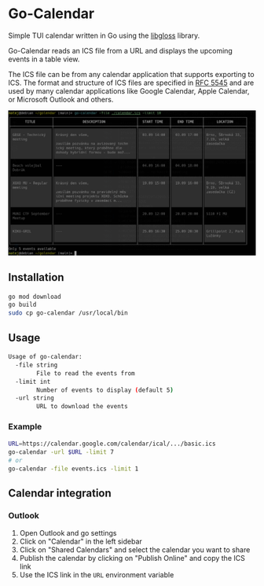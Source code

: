 # Go-Calendar

Simple TUI calendar written in Go using the [libgloss](https://github.com/charmbracelet/lipgloss) library.

Go-Calendar reads an ICS file from a URL and displays the upcoming events in a table view.

The ICS file can be from any calendar application that supports exporting to ICS. The format and structure of ICS files are specified in [RFC 5545](https://tools.ietf.org/html/rfc5545) and are used by many calendar applications like Google Calendar, Apple Calendar, or Microsoft Outlook and others.

![Screenshot](img/demo.png)

## Installation

```bash
go mod download
go build
sudo cp go-calendar /usr/local/bin
```

## Usage

```bash
Usage of go-calendar:
  -file string
    	File to read the events from
  -limit int
    	Number of events to display (default 5)
  -url string
    	URL to download the events
```

### Example

```bash
URL=https://calendar.google.com/calendar/ical/.../basic.ics
go-calendar -url $URL -limit 7
# or
go-calendar -file events.ics -limit 1
```

## Calendar integration

### Outlook

1. Open Outlook and go settings
2. Click on "Calendar" in the left sidebar
3. Click on "Shared Calendars" and select the calendar you want to share
4. Publish the calendar by clicking on "Publish Online" and copy the ICS link
5. Use the ICS link in the `URL` environment variable
